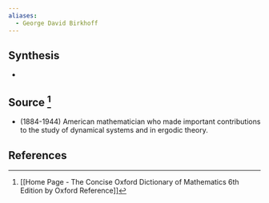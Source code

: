 ```yaml
---
aliases:
  - George David Birkhoff
---
```

## Synthesis
- 
## Source [^1]
- (1884-1944) American mathematician who made important contributions to the study of dynamical systems and in ergodic theory.
## References

[^1]: [[Home Page - The Concise Oxford Dictionary of Mathematics 6th Edition by Oxford Reference]]